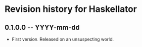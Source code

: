 # Revision history for Haskellator

## 0.1.0.0 -- YYYY-mm-dd

* First version. Released on an unsuspecting world.
